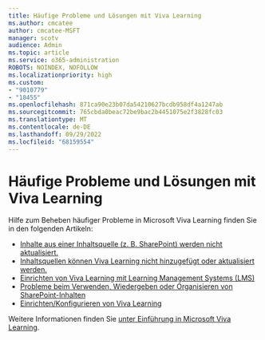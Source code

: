 ```yaml
---
title: Häufige Probleme und Lösungen mit Viva Learning
ms.author: cmcatee
author: cmcatee-MSFT
manager: scotv
audience: Admin
ms.topic: article
ms.service: o365-administration
ROBOTS: NOINDEX, NOFOLLOW
ms.localizationpriority: high
ms.custom:
- "9010779"
- "18455"
ms.openlocfilehash: 871ca90e23b07da54210627bcdb958df4a1247ab
ms.sourcegitcommit: 765cbda0beac72be9bac2b4451075e2f3828fc03
ms.translationtype: MT
ms.contentlocale: de-DE
ms.lasthandoff: 09/29/2022
ms.locfileid: "68159554"
---
```

# <a name="common-issues-and-resolutions-with-viva-learning"></a>Häufige Probleme und Lösungen mit Viva Learning

Hilfe zum Beheben häufiger Probleme in Microsoft Viva Learning finden Sie in den folgenden Artikeln:

- [Inhalte aus einer Inhaltsquelle (z. B. SharePoint) werden nicht aktualisiert.](https://learn.microsoft.com/alchemyinsights/setting-up-viva-learning-sharepoint)
- [Inhaltsquellen können Viva Learning nicht hinzugefügt oder aktualisiert werden.](https://learn.microsoft.com/alchemyinsights/add-or-update-content-to-viva-learning)
- [Einrichten von Viva Learning mit Learning Management Systems (LMS)](https://learn.microsoft.com/alchemyinsights/setting-up-viva-learning)
- [Probleme beim Verwenden, Wiedergeben oder Organisieren von SharePoint-Inhalten](https://learn.microsoft.com/viva/learning/configure-sharepoint-content-source)
- [Einrichten/Konfigurieren von Viva Learning](https://learn.microsoft.com/alchemyinsights/set-up-configure-viva-learning)

Weitere Informationen finden Sie [unter Einführung in Microsoft Viva Learning](https://learn.microsoft.com/viva/learning/).